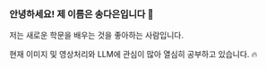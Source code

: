 ### 안녕하세요! 제 이름은 송다은입니다 👋
저는 새로운 학문을 배우는 것을 좋아하는 사람입니다.

현재 이미지 및 영상처리와 LLM에 관심이 많아 열심히 공부하고 있습니다. :fire:

<!--
**yorsing/yorsing** is a ✨ _special_ ✨ repository because its `README.md` (this file) appears on your GitHub profile.

Here are some ideas to get you started:

- 🔭 I’m currently working on ...
- 🌱 I’m currently learning ...
- 👯 I’m looking to collaborate on ...
- 🤔 I’m looking for help with ...
- 💬 Ask me about ...
- 📫 How to reach me: ...
- 😄 Pronouns: ...
- ⚡ Fun fact: ...
-->
